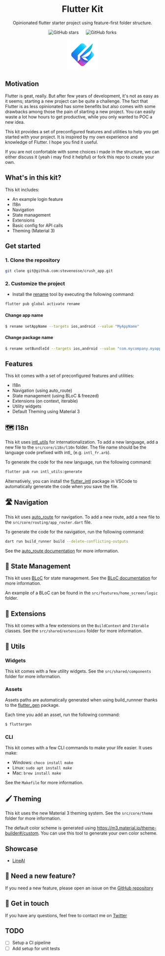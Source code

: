 <h1 align="center"><b>Flutter Kit</b></h1>

<p align="center">Opinionated flutter starter project using feature-first folder structure.</p>

<p align="center">
    <img alt="GitHub stars" src="https://img.shields.io/github/stars/stevenosse/crush_app">
    &nbsp;&nbsp;&nbsp;&nbsp;
    <img alt="GitHub forks" src="https://img.shields.io/github/forks/stevenosse/crush_app">

</p>

<div align="center">
    <img src="flutter-kit-logo.png" width="100">
</div>

## Motivation

Flutter is geat, really. But after few years of development, it's not as easy as it seems; starting a new project can be quite a challenge. The fact that Flutter is as less opinionated has some benefits but also comes with some drawbacks among those the pain of starting a new project. You can easily waste a lot how hours to get productive, while you only wanted to POC a new idea.

This kit provides a set of preconfigured features and utilities to help you get started with your project. It is inspired by my own experience and knowledge of Flutter. I hope you find it useful.

If you are not confortable with some choices i made in the structure, we can either discuss it (yeah i may find it helpful) or fork this repo to create your own.

## What's in this kit?
This kit includes:

- An example login feature
- I18n
- Navigation
- State management
- Extensions
- Basic config for API calls
- Theming (Material 3)

## Get started

### 1. Clone the repository
```bash
git clone git@github.com:stevenosse/crush_app.git
```

### 2. Customize the project

- Install the [rename](https://pub.dev/packages/rename) tool by executing the following command:

````bash
flutter pub global activate rename
````

#### Change app name

```bash
$ rename setAppName --targets ios,android --value "MyAppName"
```

#### Change package name

```bash
$ rename setBundleId --targets ios,android --value "com.mycompany.myapp"
```

## Features
This kit comes with a set of preconfigured features and utilities:

- I18n
- Navigation (using auto_route)
- State management (using BLoC & freezed)
- Extensions (on context, iterable)
- Utility widgets
- Default Theming using Material 3

## 🗺️ I18n
This kit uses [intl_utils](https://pub.dev/packages/intl_utils) for internationalization. To add a new language, add a new file to the `src/core/i18n/l10n` folder. The file name should be the language code prefixed with intl_ (e.g. `intl_fr.arb`).

To generate the code for the new language, run the following command:

```bash
flutter pub run intl_utils:generate
```

Alternatively, you can install the [flutter_intl](https://marketplace.visualstudio.com/items?itemName=localizely.flutter-intl) package in VSCode to automatically generate the code when you save the file.

## 🛣️ Navigation
This kit uses [auto_route](https://pub.dev/packages/auto_route) for navigation. To add a new route, add a new file to the `src/core/routing/app_router.dart` file. 

To generate the code for the navigation, run the following command:

```bash
dart run build_runner build --delete-conflicting-outputs

```
See the [auto_route documentation](https://pub.dev/packages/auto_route) for more information.

## 🧱 State Management
This kit uses [BLoC](https://pub.dev/packages/flutter_bloc) for state management. 
See the [BLoC documentation](https://bloclibrary.dev/#/gettingstarted) for more information.

An example of a BLoC can be found in the `src/features/home_screen/logic` folder.

## 🗼 Extensions
This kit comes with a few extensions on the `BuildContext` and `Iterable` classes. See the `src/shared/extensions` folder for more information.

## 📌 Utils
### Widgets
This kit comes with a few utility widgets. See the `src/shared/components` folder for more information.

### Assets
Assets paths are automatically generated when using build_runnner thanks to the [flutter_gen](https://pub.dev/packages/https://pub.dev/packages/flutter_gen) package.

Each time you add an asset, run the following command:

```bash
$ fluttergen
```

### CLI
This kit comes with a few CLI commands to make your life easier.
It uses make:

- Windows: `choco install make`
- Linux: `sudo apt install make`
- Mac: `brew install make`

See the `Makefile` for more information.

## 🖌️ Theming
This kit uses the new Material 3 theming system. See the `src/core/theme` folder for more information.

The default color scheme is generated using https://m3.material.io/theme-builder#/custom. You can use this tool to generate your own color scheme.

## Showcase
- [LineAI](https://github.com/stevenosse/lineai)

## 💼 Need a new feature?
If you need a new feature, please open an issue on the [GitHub repository](https://github.com/stevenosse/flutter_boilerplate/issues/new)

## 📇 Get in touch
If you have any questions, feel free to contact me on [Twitter](https://twitter.com/nossesteve) 

## TODO
- [ ] Setup a CI pipeline
- [ ] Add setup for unit tests 

